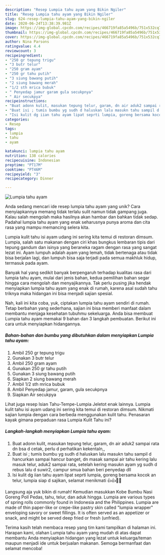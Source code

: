 ```yaml
---
description: "Resep Lumpia tahu ayam yang Bikin Ngiler"
title: "Resep Lumpia tahu ayam yang Bikin Ngiler"
slug: 624-resep-lumpia-tahu-ayam-yang-bikin-ngiler
date: 2020-06-24T13:38:39.981Z
image: https://img-global.cpcdn.com/recipes/466719fa85a5496b/751x532cq70/lumpia-tahu-ayam-foto-resep-utama.jpg
thumbnail: https://img-global.cpcdn.com/recipes/466719fa85a5496b/751x532cq70/lumpia-tahu-ayam-foto-resep-utama.jpg
cover: https://img-global.cpcdn.com/recipes/466719fa85a5496b/751x532cq70/lumpia-tahu-ayam-foto-resep-utama.jpg
author: Nina Parsons
ratingvalue: 4.4
reviewcount: 3
recipeingredient:
- "250 gr tepung trigu"
- "3 butr telur"
- "250 gram ayam"
- "250 gr tahu putih"
- "3 siung bawang putih"
- "2 siung bawang merah"
- "1/2 sth mrica bubuk"
- " Penyedap jamur garam gula secukpnya"
- " Air secukpya"
recipeinstructions:
- "Buat adonn kulit, masukan tepung telur, garam, dn air aduk2 sampai rata dn bsa d cetak, perlu d perhatikan kekentaln,,"
- "Buat isi ; tumis bumbu yg sudh d haluskan lalu masukn tahu sampil d hancurkan sampai hancur banget, dn masak sampai air tahu kering lalu masuk telur, aduk2 sampai rata, setelah kering masukn ayam yg sudh d rebus lalu d suwir2, campur smua bahan beri penyedap dll"
- "Isi kulit dg iian tahu ayam lipat seprti lumpia, goreng bersama kocok an telur, lumpia siap d sajikan, selamat menikmati 👍👍🤗🍵"
categories:
- Resep
tags:
- lumpia
- tahu
- ayam

katakunci: lumpia tahu ayam 
nutrition: 138 calories
recipecuisine: Indonesian
preptime: "PT17M"
cooktime: "PT46M"
recipeyield: "3"
recipecategory: Dinner

---
```



![Lumpia tahu ayam](https://img-global.cpcdn.com/recipes/466719fa85a5496b/751x532cq70/lumpia-tahu-ayam-foto-resep-utama.jpg)

Anda sedang mencari ide resep lumpia tahu ayam yang unik? Cara menyiapkannya memang tidak terlalu sulit namun tidak gampang juga. Kalau salah mengolah maka hasilnya akan hambar dan bahkan tidak sedap. Padahal lumpia tahu ayam yang enak seharusnya punya aroma dan cita rasa yang mampu memancing selera kita.

Lumpia kulit tahu isi ayam udang ini sering kita temui di restoran dimsum. Lumpia, salah satu makanan dengan ciri khas bungkus lembaran tipis dari tepung gandum dan isinya yang beraneka ragam dengan rasa yang sangat lezat ini. Ayam lumpuh adalah ayam yang lemah, tidak bertenaga atau tidak bisa berjalan lagi, dan lumpuh bisa saja terjadi pada semua makhluk hidup, termasuk pada ayam.

Banyak hal yang sedikit banyak berpengaruh terhadap kualitas rasa dari lumpia tahu ayam, mulai dari jenis bahan, kedua pemilihan bahan segar hingga cara mengolah dan menyajikannya. Tak perlu pusing jika hendak menyiapkan lumpia tahu ayam yang enak di rumah, karena asal sudah tahu triknya maka hidangan ini bisa menjadi sajian spesial.


Nah, kali ini kita coba, yuk, ciptakan lumpia tahu ayam sendiri di rumah. Tetap berbahan yang sederhana, sajian ini bisa memberi manfaat dalam membantu menjaga kesehatan tubuhmu sekeluarga. Anda bisa membuat Lumpia tahu ayam memakai 9 bahan dan 3 langkah pembuatan. Berikut ini cara untuk menyiapkan hidangannya.

<!--inarticleads1-->

##### Bahan-bahan dan bumbu yang dibutuhkan dalam menyiapkan Lumpia tahu ayam:

1. Ambil 250 gr tepung trigu
1. Gunakan 3 butr telur
1. Ambil 250 gram ayam
1. Gunakan 250 gr tahu putih
1. Gunakan 3 siung bawang putih
1. Siapkan 2 siung bawang merah
1. Ambil 1/2 sth mrica bubuk
1. Ambil  Penyedap jamur, garam, gula secukpnya
1. Siapkan  Air secukpya


Lihat juga resep Isian Tahu-Tempe-Lumpia Jeletot enak lainnya. Lumpia kulit tahu isi ayam udang ini sering kita temui di restoran dimsum. Nikmati sajian lumpia dengan cara berbeda menggunakan kulit tahu. Penasaran kayak gimana perpaduan rasa Lumpia Kulit Tahu ini? 

<!--inarticleads2-->

##### Langkah-langkah menyiapkan Lumpia tahu ayam:

1. Buat adonn kulit, masukan tepung telur, garam, dn air aduk2 sampai rata dn bsa d cetak, perlu d perhatikan kekentaln,,
1. Buat isi ; tumis bumbu yg sudh d haluskan lalu masukn tahu sampil d hancurkan sampai hancur banget, dn masak sampai air tahu kering lalu masuk telur, aduk2 sampai rata, setelah kering masukn ayam yg sudh d rebus lalu d suwir2, campur smua bahan beri penyedap dll
1. Isi kulit dg iian tahu ayam lipat seprti lumpia, goreng bersama kocok an telur, lumpia siap d sajikan, selamat menikmati 👍👍🤗🍵


Langsung aja yuk bikin di rumah! Kemudian masukkan Kobe Bumbu Nasi Goreng Poll Pedas, tahu, telur, dan aduk hingga. Lumpia are various types of spring rolls commonly found in Indonesia and the Philippines. Lumpia are made of thin paper-like or crepe-like pastry skin called &#34;lumpia wrapper&#34; enveloping savory or sweet fillings. It is often served as an appetizer or snack, and might be served deep fried or fresh (unfried). 

Terima kasih telah membaca resep yang tim kami tampilkan di halaman ini. Harapan kami, olahan Lumpia tahu ayam yang mudah di atas dapat membantu Anda menyiapkan hidangan yang lezat untuk keluarga/teman maupun menjadi ide untuk berjualan makanan. Semoga bermanfaat dan selamat mencoba!
